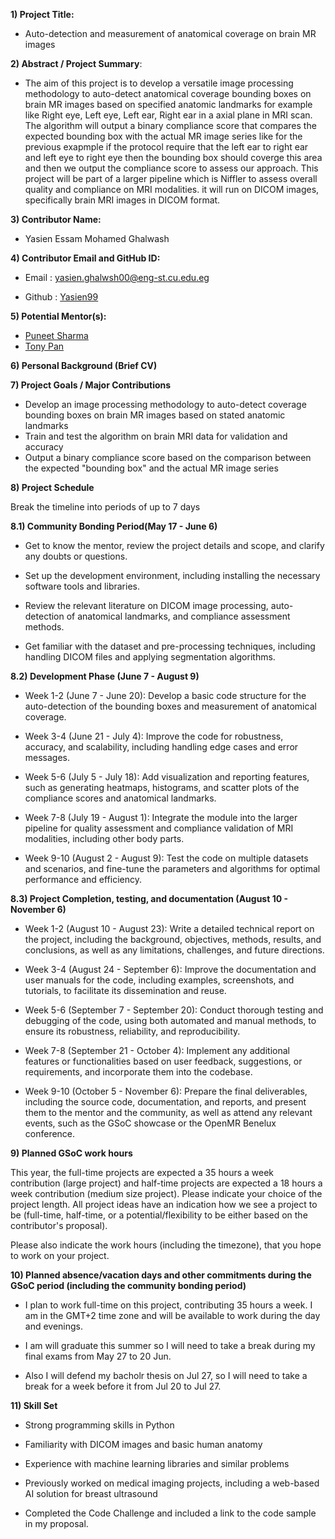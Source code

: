 **1) Project Title:**
-  Auto-detection and measurement of anatomical coverage on brain MR images

**2) Abstract / Project Summary**:

 -  The aim of this project is to develop a versatile image processing methodology to auto-detect anatomical coverage bounding boxes on brain MR images based on specified anatomic landmarks for example like Right eye, Left eye, Left ear, Right ear in a axial plane in MRI scan. The algorithm will output a binary compliance score that compares the expected bounding box with the actual MR image series like for the previous exapmple if the protocol require that the left ear to right ear and left eye to right eye then the bounding box should coverge this area and then we output the compliance score to assess our approach. This project will be part of a larger pipeline which is Niffler to assess overall quality and compliance on MRI modalities. it will run on DICOM images, specifically brain MRI images in DICOM format. 
 
**3) Contributor Name:**
 -  Yasien Essam Mohamed Ghalwash

**4) Contributor Email and GitHub ID:**
-  Email : [yasien.ghalwsh00@eng-st.cu.edu.eg](yasien.ghalwsh00@eng-st.cu.edu.eg)

-  Github : [Yasien99](https://github.com/Yasien99)

**5) Potential Mentor(s):**
- [Puneet Sharma](puneet.sharma@emory.edu) 
- [Tony Pan](tony.pan@emory.edu)

**6) Personal Background (Brief CV)**

**7) Project Goals / Major Contributions**
- Develop an image processing methodology to auto-detect coverage bounding boxes on brain MR images based on stated anatomic landmarks
- Train and test the algorithm on brain MRI data for validation and accuracy
- Output a binary compliance score based on the comparison between the expected "bounding box" and the actual MR image series

**8) Project Schedule**

Break the timeline into periods of up to 7 days

**8.1) Community Bonding Period(May 17 - June 6)**

-  Get to know the mentor, review the project details and scope, and clarify any doubts or questions.

-  Set up the development environment, including installing the necessary software tools and libraries.

-  Review the relevant literature on DICOM image processing, auto-detection of anatomical landmarks, and compliance assessment methods.

-  Get familiar with the dataset and pre-processing techniques, including handling DICOM files and applying segmentation algorithms.

**8.2) Development Phase (June 7 - August 9)**

-  Week 1-2 (June 7 - June 20): Develop a basic code structure for the auto-detection of the bounding boxes and measurement of anatomical coverage.

-  Week 3-4 (June 21 - July 4): Improve the code for robustness, accuracy, and scalability, including handling edge cases and error messages.

-  Week 5-6 (July 5 - July 18): Add visualization and reporting features, such as generating heatmaps, histograms, and scatter plots of the compliance scores and anatomical landmarks.

-  Week 7-8 (July 19 - August 1): Integrate the module into the larger pipeline for quality assessment and compliance validation of MRI modalities, including other body parts.

-  Week 9-10 (August 2 - August 9): Test the code on multiple datasets and scenarios, and fine-tune the parameters and algorithms for optimal performance and efficiency.

**8.3) Project Completion, testing, and documentation (August 10 - November 6)**

-  Week 1-2 (August 10 - August 23): Write a detailed technical report on the project, including the background, objectives, methods, results, and conclusions, as well as any limitations, challenges, and future directions.

-  Week 3-4 (August 24 - September 6): Improve the documentation and user manuals for the code, including examples, screenshots, and tutorials, to facilitate its dissemination and reuse.

-  Week 5-6 (September 7 - September 20): Conduct thorough testing and debugging of the code, using both automated and manual methods, to ensure its robustness, reliability, and reproducibility.

-  Week 7-8 (September 21 - October 4): Implement any additional features or functionalities based on user feedback, suggestions, or requirements, and incorporate them into the codebase.

-  Week 9-10 (October 5 - November 6): Prepare the final deliverables, including the source code, documentation, and reports, and present them to the mentor and the community, as well as attend any relevant events, such as the GSoC showcase or the OpenMR Benelux conference.

**9) Planned GSoC work hours**

This year, the full-time projects are expected a 35 hours a week contribution (large project) and half-time projects are expected a 18 hours a week contribution (medium size project). Please indicate your choice of the project length. All project ideas have an indication how we see a project to be (full-time, half-time, or a potential/flexibility to be either based on the contributor's proposal).

Please also indicate the work hours (including the timezone), that you hope to work on your project. 

**10) Planned absence/vacation days and other commitments during the GSoC period (including the community bonding period)**

-  I plan to work full-time on this project, contributing 35 hours a week. I am in the GMT+2 time zone and will be available to work during the day and evenings.

-  I am will graduate this summer so I will need to take a break during my final exams from May 27 to 20 Jun.

-  Also I will defend my bacholr thesis on Jul 27, so I will need to take a break for a week before it from Jul 20 to Jul 27.

**11) Skill Set**

- Strong programming skills in Python

- Familiarity with DICOM images and basic human anatomy

- Experience with machine learning libraries and similar problems

- Previously worked on medical imaging projects, including a web-based AI solution for breast ultrasound

- Completed the Code Challenge and included a link to the code sample in my proposal.
